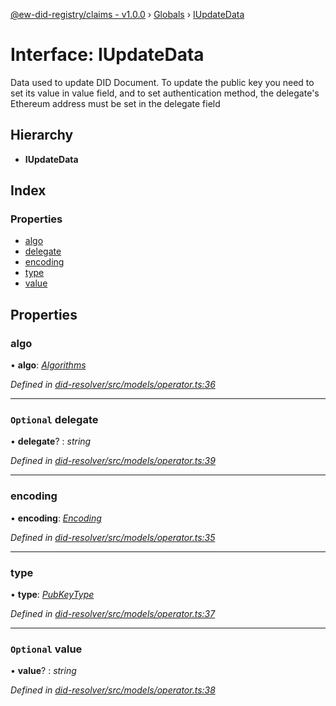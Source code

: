[@ew-did-registry/claims - v1.0.0](../README.md) › [Globals](../globals.md) › [IUpdateData](iupdatedata.md)

# Interface: IUpdateData

Data used to update DID Document. To update the public key you need to set its value in value
field, and to set authentication method, the delegate's Ethereum address must be set in the
delegate field

## Hierarchy

* **IUpdateData**

## Index

### Properties

* [algo](iupdatedata.md#algo)
* [delegate](iupdatedata.md#optional-delegate)
* [encoding](iupdatedata.md#encoding)
* [type](iupdatedata.md#type)
* [value](iupdatedata.md#optional-value)

## Properties

###  algo

• **algo**: *[Algorithms](../enums/algorithms.md)*

*Defined in [did-resolver/src/models/operator.ts:36](https://github.com/energywebfoundation/ew-did-registry/blob/162cbcc/packages/did-resolver/src/models/operator.ts#L36)*

___

### `Optional` delegate

• **delegate**? : *string*

*Defined in [did-resolver/src/models/operator.ts:39](https://github.com/energywebfoundation/ew-did-registry/blob/162cbcc/packages/did-resolver/src/models/operator.ts#L39)*

___

###  encoding

• **encoding**: *[Encoding](../enums/encoding.md)*

*Defined in [did-resolver/src/models/operator.ts:35](https://github.com/energywebfoundation/ew-did-registry/blob/162cbcc/packages/did-resolver/src/models/operator.ts#L35)*

___

###  type

• **type**: *[PubKeyType](../enums/pubkeytype.md)*

*Defined in [did-resolver/src/models/operator.ts:37](https://github.com/energywebfoundation/ew-did-registry/blob/162cbcc/packages/did-resolver/src/models/operator.ts#L37)*

___

### `Optional` value

• **value**? : *string*

*Defined in [did-resolver/src/models/operator.ts:38](https://github.com/energywebfoundation/ew-did-registry/blob/162cbcc/packages/did-resolver/src/models/operator.ts#L38)*
